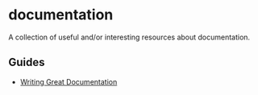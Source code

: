 # documentation

A collection of useful and/or interesting resources about documentation.

## Guides

- [Writing Great
  Documentation](https://jacobian.org/writing/great-documentation/)
